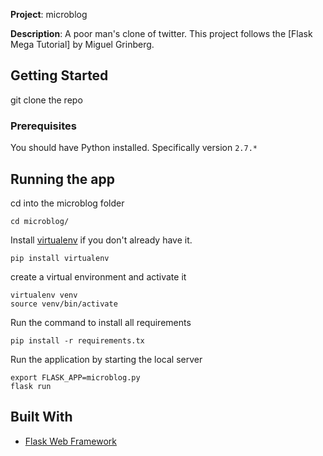 **Project**: microblog

**Description**: A poor man's clone of twitter. This project follows the [Flask Mega Tutorial] by Miguel Grinberg.

## Getting Started

git clone the repo

### Prerequisites

You should have Python installed. Specifically version `2.7.*`


## Running the app
cd into the microblog folder
```shell
cd microblog/
```

Install [virtualenv](https://virtualenv.pypa.io/en/latest/) if you don't already have it.

```shell
pip install virtualenv
```

create a virtual environment and activate it

```shell
virtualenv venv
source venv/bin/activate
```

Run the command to install all requirements
```shell
pip install -r requirements.tx
```

Run the application by starting the local server
```shell
export FLASK_APP=microblog.py
flask run
```

## Built With

*   [Flask Web Framework](http://flask.pocoo.org/)
